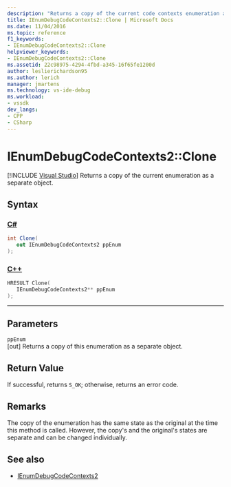 ```yaml
---
description: "Returns a copy of the current code contexts enumeration as a separate object."
title: IEnumDebugCodeContexts2::Clone | Microsoft Docs
ms.date: 11/04/2016
ms.topic: reference
f1_keywords:
- IEnumDebugCodeContexts2::Clone
helpviewer_keywords:
- IEnumDebugCodeContexts2::Clone
ms.assetid: 22c98975-4294-4fbd-a345-16f65fe1200d
author: leslierichardson95
ms.author: lerich
manager: jmartens
ms.technology: vs-ide-debug
ms.workload:
- vssdk
dev_langs:
- CPP
- CSharp
---
```

# IEnumDebugCodeContexts2::Clone

 [!INCLUDE [Visual Studio](~/includes/applies-to-version/vs-windows-only.md)]
Returns a copy of the current enumeration as a separate object.

## Syntax

### [C#](#tab/csharp)
```csharp
int Clone(
   out IEnumDebugCodeContexts2 ppEnum
);
```
### [C++](#tab/cpp)
```cpp
HRESULT Clone(
   IEnumDebugCodeContexts2** ppEnum
);
```
---

## Parameters
`ppEnum`\
[out] Returns a copy of this enumeration as a separate object.

## Return Value
 If successful, returns `S_OK`; otherwise, returns an error code.

## Remarks
 The copy of the enumeration has the same state as the original at the time this method is called. However, the copy's and the original's states are separate and can be changed individually.

## See also
- [IEnumDebugCodeContexts2](../../../extensibility/debugger/reference/ienumdebugcodecontexts2.md)
